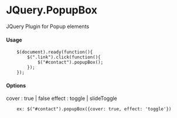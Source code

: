 JQuery.PopupBox
===============

JQuery Plugin for Popup elements

<h4>Usage</h4>

		$(document).ready(function(){
			$(".link").click(function(){
				$("#contact").popupBox();
			});
		});
		
<h4>Options</h4>
		cover : true | false
		effect : toggle | slideToggle
		
		ex: $("#contact").popupBox({cover: true, effect: 'toggle'})
